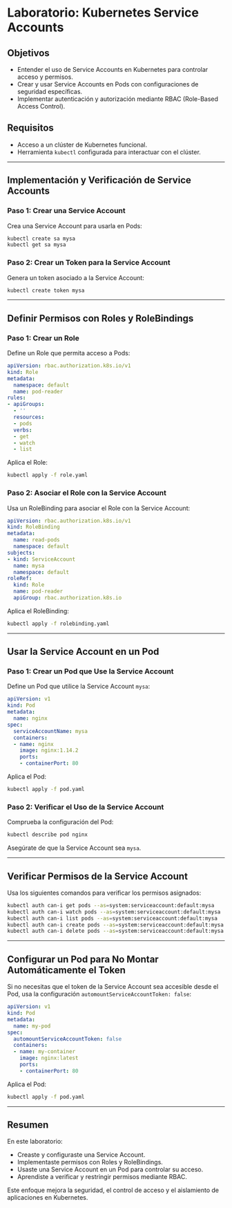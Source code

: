 
# Laboratorio: Kubernetes Service Accounts

## Objetivos

- Entender el uso de Service Accounts en Kubernetes para controlar acceso y permisos.
- Crear y usar Service Accounts en Pods con configuraciones de seguridad específicas.
- Implementar autenticación y autorización mediante RBAC (Role-Based Access Control).

## Requisitos

- Acceso a un clúster de Kubernetes funcional.
- Herramienta `kubectl` configurada para interactuar con el clúster.

---

## Implementación y Verificación de Service Accounts

### Paso 1: Crear una Service Account
Crea una Service Account para usarla en Pods:
```bash
kubectl create sa mysa
kubectl get sa mysa
```

### Paso 2: Crear un Token para la Service Account
Genera un token asociado a la Service Account:
```bash
kubectl create token mysa
```

---

## Definir Permisos con Roles y RoleBindings

### Paso 1: Crear un Role
Define un Role que permita acceso a Pods:
```yaml
apiVersion: rbac.authorization.k8s.io/v1
kind: Role
metadata:
  namespace: default
  name: pod-reader
rules:
- apiGroups:
  - ''
  resources:
  - pods
  verbs:
  - get
  - watch
  - list
```
Aplica el Role:
```bash
kubectl apply -f role.yaml
```

### Paso 2: Asociar el Role con la Service Account
Usa un RoleBinding para asociar el Role con la Service Account:
```yaml
apiVersion: rbac.authorization.k8s.io/v1
kind: RoleBinding
metadata:
  name: read-pods
  namespace: default
subjects:
- kind: ServiceAccount
  name: mysa
  namespace: default
roleRef:
  kind: Role
  name: pod-reader
  apiGroup: rbac.authorization.k8s.io
```
Aplica el RoleBinding:
```bash
kubectl apply -f rolebinding.yaml
```

---

## Usar la Service Account en un Pod

### Paso 1: Crear un Pod que Use la Service Account
Define un Pod que utilice la Service Account `mysa`:
```yaml
apiVersion: v1
kind: Pod
metadata:
  name: nginx
spec:
  serviceAccountName: mysa
  containers:
  - name: nginx
    image: nginx:1.14.2
    ports:
    - containerPort: 80
```
Aplica el Pod:
```bash
kubectl apply -f pod.yaml
```

### Paso 2: Verificar el Uso de la Service Account
Comprueba la configuración del Pod:
```bash
kubectl describe pod nginx
```
Asegúrate de que la Service Account sea `mysa`.

---

## Verificar Permisos de la Service Account

Usa los siguientes comandos para verificar los permisos asignados:
```bash
kubectl auth can-i get pods --as=system:serviceaccount:default:mysa
kubectl auth can-i watch pods --as=system:serviceaccount:default:mysa
kubectl auth can-i list pods --as=system:serviceaccount:default:mysa
kubectl auth can-i create pods --as=system:serviceaccount:default:mysa
kubectl auth can-i delete pods --as=system:serviceaccount:default:mysa
```

---

## Configurar un Pod para No Montar Automáticamente el Token

Si no necesitas que el token de la Service Account sea accesible desde el Pod, usa la configuración `automountServiceAccountToken: false`:
```yaml
apiVersion: v1
kind: Pod
metadata:
  name: my-pod
spec:
  automountServiceAccountToken: false
  containers:
  - name: my-container
    image: nginx:latest
    ports:
    - containerPort: 80
```
Aplica el Pod:
```bash
kubectl apply -f pod.yaml
```

---

## Resumen

En este laboratorio:
- Creaste y configuraste una Service Account.
- Implementaste permisos con Roles y RoleBindings.
- Usaste una Service Account en un Pod para controlar su acceso.
- Aprendiste a verificar y restringir permisos mediante RBAC.

Este enfoque mejora la seguridad, el control de acceso y el aislamiento de aplicaciones en Kubernetes.
